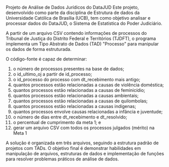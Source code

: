Projeto de Análise de Dados Jurídicos do DataJUD
Este projeto, desenvolvido como parte da disciplina de Estrutura de dados da Universidade Católica de Brasília (UCB), tem como objetivo analisar e processar dados do DataJUD, o Sistema de Estatística do Poder Judiciário.

A partir de um arquivo CSV contendo informações de processos do Tribunal de Justiça do Distrito Federal e Territórios (TJDFT), o programa implementa um Tipo Abstrato de Dados (TAD) "Processo" para manipular os dados de forma estruturada.

O código-fonte é capaz de determinar:

1. o número de processos presentes na base de dados;
2. o id_ultimo_oj a partir de id_processo;
3. o id_processo do processo com dt_recebimento mais antigo;
4. quantos processos estão relacionadas a causas de violência doméstica;
5. quantos processos estão relacionadas a causas de feminicídio;
6. quantos processos estão relacionadas a causas ambientais;
7. quantos processos estão relacionadas a causas de quilombolas;
8. quantos processos estão relacionadas a causas indígenas;
9. quantos processos envolve causas relacionadas a infância e juventude;
10. o número de dias entre dt_recebimento e dt_resolvido;
11. o percentual de cumprimento da meta 1; e
12. gerar um arquivo CSV com todos os processos julgados (mérito) na Meta 1

A solução é organizada em três arquivos, seguindo a estrutura padrão de projetos com TADs. O objetivo final é demonstrar habilidades em manipulação de arquivos, estruturas de dados e implementação de funções para resolver problemas práticos de análise de dados.
